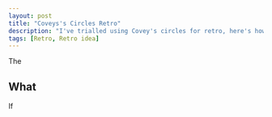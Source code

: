 ```yaml
---
layout: post
title: "Coveys's Circles Retro"
description: "I've trialled using Covey's circles for retro, here's how it went"
tags: [Retro, Retro idea]
---
```


The 

## What

If 
